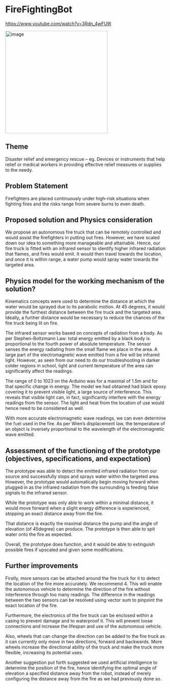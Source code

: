 # FireFightingBot

https://www.youtube.com/watch?v=3Rdn_4wFU9I


<img width="320" alt="image" src="https://user-images.githubusercontent.com/57800546/153726201-7b1a8bb0-1502-432c-a56a-f1550ea165ea.png">


## Theme

Disaster relief and emergency rescue – eg. Devices or instruments that help relief or medical workers in providing effective relief measures or supplies to the needy.  

## Problem Statement

Firefighters are placed continuously under high-risk situations when fighting fires and the risks range from severe burns to even death. 

## Proposed solution and Physics consideration

We propose an autonomous fire truck that can be remotely controlled and would assist the firefighters in putting out fires. However, we have scaled down our idea to something more manageable and attainable. Hence, our fire truck is fitted with an infrared sensor to identify higher infrared radiation that flames, and fires would emit. It would then travel towards the location, and once it is within range, a water pump would spray water towards the targeted area.

## Physics model for the working mechanism of the solution? 

Kinematics concepts were used to determine the distance at which the water would be sprayed due to its parabolic motion. At 45 degrees, it would provide the furthest distance between the fire truck and the targeted area. Ideally, a further distance would be necessary to reduce the chances of the fire truck being lit on fire.

The infrared sensor works based on concepts of radiation from a body. As per Stephen-Boltzmann Law: total energy emitted by a black body is proportional to the fourth power of absolute temperature. The sensor senses the energy radiating from the small flame we place in the area. A large part of the electromagnetic wave emitted from a fire will be infrared light. However, as seen from our need to do our troubleshooting in darker colder regions in school, light and current temperature of the area can significantly affect the readings. 

The range of 0 to 1023 on the Arduino was for a maximal of 1.5m and for that specific change in energy. The model we had obtained had black epoxy covering it to prevent visible light, a large source of interference. This reveals that visible light can, in fact, significantly interfere with the energy readings from the sensor. The light and heat from the location of use would hence need to be considered as well.

With more accurate electromagnetic wave readings, we can even determine the fuel used in the fire. As per Wien’s displacement law, the temperature of an object is inversely proportional to the wavelength of the electromagnetic wave emitted. 

## Assessment of the functioning of the prototype (objectives, specifications, and expectation)

The prototype was able to detect the emitted infrared radiation from our source and successfully stops and sprays water within the targeted area. However, the prototype would automatically begin moving forward when plugged in as the infrared radiation from the surrounding is feeding false signals to the infrared sensor. 

While the prototype was only able to work within a minimal distance, it would move forward when a slight energy difference is experienced, stopping an exact distance away from the fire. 

That distance is exactly the maximal distance the pump and the angle of elevation (of 45degree) can produce. The prototype is then able to spit water onto the fire as expected. 

Overall, the prototype does function, and it would be able to extinguish possible fires if upscaled and given some modifications.

## Further improvements

Firstly, more sensors can be attached around the fire truck for it to detect the location of the fire more accurately. We recommend 4. This will enable the autonomous vehicle to determine the direction of the fire without interference through too many readings. The difference in the readings between the two sensors can be resolved using vector sum to pinpoint the exact location of the fire. 

Furthermore, the electronics of the fire truck can be enclosed within a casing to prevent damage and to waterproof it. This will prevent loose connections and increase the lifespan and use of the autonomous vehicle.

Also, wheels that can change the direction can be added to the fire truck as it can currently only move in two directions, forward and backwards. More wheels increase the directional ability of the truck and make the truck more flexible, increasing its potential uses.

Another suggestion put forth suggested we used artificial intelligence to determine the position of the fire, hence identifying the optimal angle of elevation a specified distance away from the robot, instead of merely configuring the distance away from the fire as we had previously done so.

